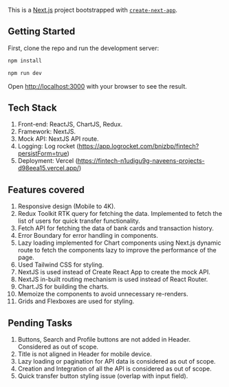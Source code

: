 This is a [Next.js](https://nextjs.org) project bootstrapped with [`create-next-app`](https://nextjs.org/docs/app/api-reference/cli/create-next-app).

## Getting Started

First, clone the repo and run the development server:

```bash
npm install

npm run dev
```

Open [http://localhost:3000](http://localhost:3000) with your browser to see the result.

## Tech Stack

1. Front-end: ReactJS, ChartJS, Redux.
2. Framework: NextJS.
3. Mock API: NextJS API route.
4. Logging: Log rocket (https://app.logrocket.com/bnizbp/fintech?persistForm=true)
5. Deployment: Vercel (https://fintech-n1udigu9g-naveens-projects-d98eea15.vercel.app/)

## Features covered

1. Responsive design (Mobile to 4K).
2. Redux Toolkit RTK query for fetching the data. Implemented to fetch the list of users for quick transfer functionality.
3. Fetch API for fetching the data of bank cards and transaction history.
4. Error Boundary for error handling in components.
5. Lazy loading implemented for Chart components using Next.js dynamic route to fetch the components lazy to improve the performance of the page.
6. Used Tailwind CSS for styling.
7. NextJS is used instead of Create React App to create the mock API.
8. NextJS in-built routing mechanism is used instead of React Router.
9. Chart.JS for building the charts.
10. Memoize the components to avoid unnecessary re-renders.
11. Grids and Flexboxes are used for styling.

## Pending Tasks

1. Buttons, Search and Profile buttons are not added in Header. Considered as out of scope.
2. Title is not aligned in Header for mobile device.
3. Lazy loading or pagination for API data is considered as out of scope.
4. Creation and Integration of all the API is considered as out of scope.
5. Quick transfer button styling issue (overlap with input field).

